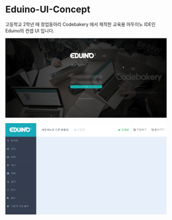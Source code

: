 # Eduino-UI-Concept

고등학교 2학년 때 창업동아리 Codebakery 에서 제작한 교육용 아두이노 IDE인 Eduino의 컨셉 UI 입니다.

![](./Eduino_Login.gif)

![](./Eduino_UI_Concept.gif)